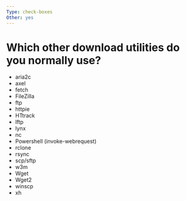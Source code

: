 ```yaml
---
Type: check-boxes
Other: yes
---
```


# Which other download utilities do you normally use?

- aria2c
- axel
- fetch
- FileZilla
- ftp
- httpie
- HTtrack
- lftp
- lynx
- nc
- Powershell (invoke-webrequest)
- rclone
- rsync
- scp/sftp
- w3m
- Wget
- Wget2
- winscp
- xh
